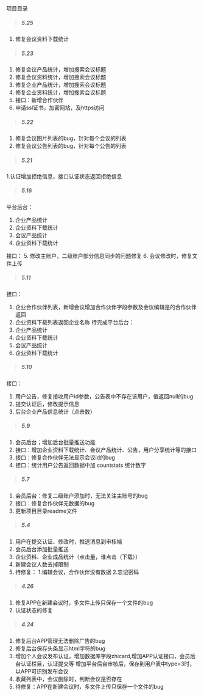 ﻿项目目录

> ##### 5.25
1. 修复会议资料下载统计

> ##### 5.23
1. 修复会议产品统计，增加搜索会议标题
2. 修复会议资料统计，增加搜索会议标题
3. 修复企业产品统计，增加搜索会议标题
4. 修复企业资料统计，增加搜索会议标题
5. 接口：新增合作伙伴
6. 申请ssl证书，加密网站，及https访问

> ##### 5.22
1. 修复会议图片列表的bug，针对每个会议的列表
2. 修复会议公告列表的bug，针对每个公告的列表

> ##### 5.21
1.认证增加拒绝信息，接口认证状态返回拒绝信息

> ##### 5.16
平台后台：
1. 企业产品统计
2. 企业资料下载统计
3. 会议产品统计
4. 企业资料下载统计

接口：
5. 修改主账户，二级账户部分信息同步的问题修复
6. 会议修改时，修复文件上传

> ##### 5.11
接口：
1. 企业合作伙伴列表，新增会议增加合作伙伴字段参数及会议编辑是的合作伙伴返回
2. 企业资料下载列表返回企业名称
待完成平台后台：
1. 企业产品统计
2. 企业资料下载统计
3. 会议产品统计
4. 企业资料下载统计

> ##### 5.10
接口：
1. 用户公告，修复接收用户id参数，公告表中不存在该用户，值返回null的bug
2. 提交认证后，修改提示信息
3. 后台企业产品信息统计（点击数）

> ##### 5.9
1. 会员后台；增加后台批量推送功能
2. 接口：增加企业资料下载统计、会议产品统计、公告，用户分享统计等的接口
3. 接口：修复合作伙伴无法显示会议id的bug
4. 接口：统计用户公告返回数据中加 countstats 统计数字   

> ##### 5.7
1. 会员后台：修复二级账户添加时，无法关注主账号的bug
2. 接口：修复合作伙伴无数据的bug
3. 更新项目目录readme文件

> ##### 5.4
1. 用户在提交认证、修改时，推送消息到审核端
2. 会员后台添加批量推送
3. 企业资料、企业成品统计（点击量，谁点击（下载））
4. 新建会议人数去掉限制
5. 待修复：
	1.编辑会议，合作伙伴没有数据
	2.忘记密码
	
> ##### 4.26
1. 修复APP在新建会议时，多文件上传只保存一个文件的bug
2. 认证状态的修复

> ##### 4.24
1. 修复后台APP管理无法删除广告的bug
2. 修复后台保存头条显示html字符的bug
3. 增加个人会议发布认证，增加数据库字段zhicard,增加APP认证接口，会员后台认证栏目，认证提交等
增加平台后台审核后，保存到用户表中type=3时，以APP可识别发布会议
4. 收藏列表中，会议删除时，判断会议是否存在
5. 待修复：APP在新建会议时，多文件上传只保存一个文件的bug





